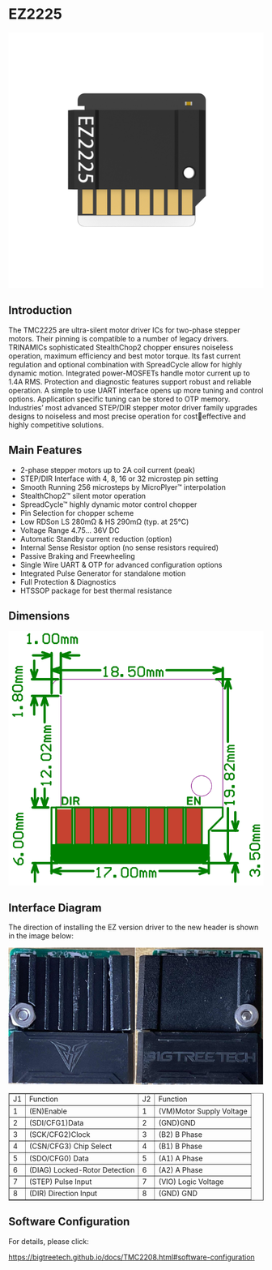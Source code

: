 # EZ2225

<img src=img/EZ2225/EZ2225_Title.png width="600"/>

## **Introduction**

The TMC2225 are ultra-silent motor driver ICs for two-phase stepper motors. Their pinning is compatible to a number of legacy drivers. TRINAMICs sophisticated StealthChop2 chopper ensures noiseless operation, maximum efficiency and best motor torque. Its fast current regulation and optional combination with SpreadCycle allow for highly dynamic motion. Integrated power-MOSFETs handle motor current up to 1.4A RMS. Protection and diagnostic features support robust and reliable operation. A simple to use UART interface opens up more tuning and control options. Application specific tuning can be stored to OTP memory. Industries’ most advanced STEP/DIR stepper motor driver family upgrades designs to noiseless and most precise operation for costeffective and highly competitive solutions.

## **Main Features**

- 2-phase stepper motors up to 2A coil current (peak)
- STEP/DIR Interface with 4, 8, 16 or 32 microstep pin setting
- Smooth Running 256 microsteps by MicroPlyer™ interpolation 
- StealthChop2™ silent motor operation
- SpreadCycle™ highly dynamic motor control chopper
- Pin Selection for chopper scheme
- Low RDSon LS 280mΩ & HS 290mΩ (typ. at 25°C)
- Voltage Range 4.75… 36V DC
- Automatic Standby current reduction (option)
- Internal Sense Resistor option (no sense resistors required)
- Passive Braking and Freewheeling
- Single Wire UART & OTP for advanced configuration options
- Integrated Pulse Generator for standalone motion
- Full Protection & Diagnostics
- HTSSOP package for best thermal resistance

## **Dimensions**

<img src=img/EZ2208/EZ2208_Diagram.png width="600"/>

## **Interface Diagram**

The direction of installing the EZ version driver to the new header is shown in the image below:

<img src=img/EZ5160Pro/EZ5160Pro_Interface3.png width="600"/>

<table border="1">
	<tr>
    <td>J1</td><td>Function</td><td>J2</td><td>Function</td></tr>
	<tr>
    <td>1</td><td>(EN)Enable</td><td>1</td><td>(VM)Motor Supply Voltage</td></tr>
	<tr>
    <td>2</td><td>(SDI/CFG1)Data</td><td>2<td>(GND)GND</td></tr>
    <tr>
    <td>3</td><td>(SCK/CFG2)Clock</td><td>3</td><td>(B2) B Phase</td></tr>
    <tr>
    <td>4</td><td>(CSN/CFG3) Chip Select</td><td>4</td><td>(B1) B Phase</td></tr>
    <tr>
    <td>5</td><td>(SDO/CFG0) Data</td><td>5</td><td>(A1) A Phase</td></tr>
    <tr>
    <td>6</td><td>(DIAG) Locked-Rotor Detection</td><td>6</td><td>(A2) A Phase</td></tr>
    <tr>
    <td>7</td><td>(STEP) Pulse Input</td><td>7</td><td>(VIO) Logic Voltage</td></tr>
    <tr>
    <td>8</td><td>(DIR) Direction Input</td><td>8</td><td>(GND) GND</td></tr>
    <tr>
</table>

## **Software Configuration**

For details, please click: 

https://bigtreetech.github.io/docs/TMC2208.html#software-configuration

